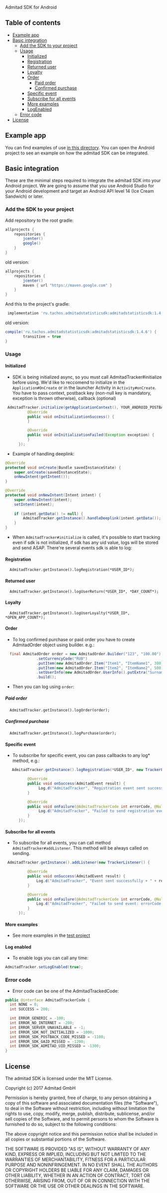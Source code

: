  Admitad SDK for Android

## Table of contents

* [Example app](#example-app)
* [Basic integration](#basic-integration)
    * [Add the SDK to your project](#sdk-add)
    * [Usage](#sdk-usage)
      * [Initialized](#initialized)
      * [Registration](#registration)
      * [Returned user](#returned_user)
      * [Loyalty](#loyalty)
      * [Order](#order)
        * [Paid order](#paid_order)
        * [Confirmed purchase](#confirmed_purchase)
      * [Specific event](#specific_event)
      * [Subscribe for all events](#subscribe_for_all_events)
      * [More examples](#more_examples)
      * [LogEnabled](#log_enabled)
    * [Error code](#error_code)
* [License](#license)   

## <a id="example-app"></a>Example app

You can find examples of use [in this directory](app/src/main/java/ru/tachos/admitadstatistic/MainActivity.java).
You can open the Android project to see an example on how the admitad SDK can be integrated.

## <a id="basic-integration"></a>Basic integration

These are the minimal steps required to integrate the admitad SDK into your Android project. We are going to assume that you use Android Studio for your Android development and target an Android API level 14 (Ice Cream Sandwich) or later.

### <a id="sdk-add"></a>Add the SDK to your project

Add repository to the root gradle:

```gradle
allprojects {
    repositories {
        jcenter()
        google()
    }
}
```

old version:

```gradle
allprojects {
    repositories {
        jcenter()
        maven { url "https://maven.google.com" }
    }
}
```

And this to the project's gradle:

```gradle
 implementation 'ru.tachos.admitadstatisticsdk:admitadstatisticsdk:1.4.6'
```
   
old version:

```gradle
compile('ru.tachos.admitadstatisticsdk:admitadstatisticsdk:1.4.6') {
        transitive = true
}
```

### <a id="sdk-usage"></a>Usage
#### <a id="initialized">Initialized
  * SDK is being initialized async, so you must call AdmitadTracker#initialize before using. We'd like to reccomend to initialize in the `Application#OnCreate` or in the launcher Activity in `Activity#onCreate`. You have to pass context, postback key (non-null key is mandatory, exception is thrown otherwise), callback (optional)
  
  ```java
   AdmitadTracker.initialize(getApplicationContext(), YOUR_ANDROID_POSTBACK_KEY, new TrackerInitializationCallback() {
            @Override
            public void onInitializationSuccess() {
            }

            @Override
            public void onInitializationFailed(Exception exception) {
            }
        });
  ```
  
  
  * Example of handling deeplink:
  
  ```java
  @Override
  protected void onCreate(Bundle savedInstanceState) {
      super.onCreate(savedInstanceState);
      onNewIntent(getIntent());
  }
  
  @Override
  protected void onNewIntent(Intent intent) {
      super.onNewIntent(intent);
      setIntent(intent);
        
      if (intent.getData() != null) {
          AdmitadTracker.getInstance().handleDeeplink(intent.getData());
      }
  }
  ```
  
  
  * When `AdmitadTracker#initialize` is called, it's possible to start tracking even if sdk is not initialized, if sdk has any uid value, logs will be stored and send ASAP. There're several events sdk is able to log:
#### <a id="registration">Registration 

      AdmitadTracker.getInstance().logRegistration(*USER_ID*);

#### <a id="returned_user">Returned user

      AdmitadTracker.getInstance().logUserReturn(*USER_ID*, *DAY_COUNT*);

#### <a id="loyalty">Loyalty

      AdmitadTracker.getInstance().logUserLoyalty(*USER_ID*, *OPEN_APP_COUNT*);

  

#### <a id="order">Order 
  * To log confirmed purchase or paid order you have to create AdmitadOrder object using builder. e.g.:
  
  ```java
    final AdmitadOrder order = new AdmitadOrder.Builder("123", "100.00")
                .setCurrencyCode("RUB")
                .putItem(new AdmitadOrder.Item("Item1", "ItemName1", 300))
                .putItem(new AdmitadOrder.Item("Item2", "ItemName2", 500))
                .setUserInfo(new AdmitadOrder.UserInfo().putExtra("Surname", "UserSurname").putExtra("Age", "18"))
                .build();
  ```
  
  * Then you can log using `order`:
##### <a id="paid_order">Paid order 

      AdmitadTracker.getInstance().logOrder(order);

##### <a id="confirmed_purchase">Confirmed purchase 

      AdmitadTracker.getInstance().logPurchase(order);

#### <a id="specific_event">Specific event 
   * To subscribe for specific event, you can pass callbacks to any log* method, e.g.: 
   
  ```java
     AdmitadTracker.getInstance().logRegistration(*USER_ID*, new TrackerListener() {

            @Override
            public void onSuccess(AdmitadEvent result) {
                 Log.d("AdmitadTracker", "Registration event sent successfully + " + result.toString());
            }

            @Override
            public void onFailure(@AdmitadTrackerCode int errorCode, @Nullable String errorText) {
                 Log.d("AdmitadTracker", "Failed to send registration event: errorCode = " + errorCode + ", errorText = " + errorText);
            }
        });
   ```
#### <a id="subscribe_for_all_events">Subscribe for all events
  * To subscribe for all events, you can call method `AdmitadTracker#addListener`. This method will be always called on sending.

  ```java
   AdmitadTracker.getInstance().addListener(new TrackerListener() {

            @Override
            public void onSuccess(AdmitadEvent result) {
                Log.d("AdmitadTracker", "Event sent successfully + " + result.toString());
            }

            @Override
            public void onFailure(@AdmitadTrackerCode int errorCode, @Nullable String errorText) {
                Log.d("AdmitadTracker", "Failed to send event: errorCode = " + errorCode + ", errorText = " + errorText);
            }
        });
  ```
#### <a id="more_examples">More examples

  * See more examples in the [test project](app/)
  
#### <a id="log_enabled">Log enabled

  * To enable logs you can call any time: 
  ``` java
  AdmitadTracker.setLogEnabled(true);
  ```
  
### <a id="error_code">Error code
  * Error code can be one of the AdmitadTrackedCode: 
  
  ```java
  public @interface AdmitadTrackerCode {
    int NONE = 0;
    int SUCCESS = 200;

    int ERROR_GENERIC = -100;
    int ERROR_NO_INTERNET = -200;
    int ERROR_SERVER_UNAVAILABLE = -1;
    int ERROR_SDK_NOT_INITIALIZED = -1000;
    int ERROR_SDK_POSTBACK_CODE_MISSED = -1100;
    int ERROR_SDK_GAID_MISSED = -1200;
    int ERROR_SDK_ADMITAD_UID_MISSED = -1300;
  }
  ```
  


## <a id="license"></a>License

The admitad SDK is licensed under the MIT License.

Copyright (c) 2017 Admitad GmbH

Permission is hereby granted, free of charge, to any person obtaining a copy of this software and associated documentation files (the "Software"), to deal in the Software without restriction, including without limitation the rights to use, copy, modify, merge, publish, distribute, sublicense, and/or sell copies of the Software, and to permit persons to whom the Software is furnished to do so, subject to the following conditions:

The above copyright notice and this permission notice shall be included in all copies or substantial portions of the Software.

THE SOFTWARE IS PROVIDED "AS IS", WITHOUT WARRANTY OF ANY KIND, EXPRESS OR IMPLIED, INCLUDING BUT NOT LIMITED TO THE WARRANTIES OF MERCHANTABILITY, FITNESS FOR A PARTICULAR PURPOSE AND NONINFRINGEMENT. IN NO EVENT SHALL THE AUTHORS OR COPYRIGHT HOLDERS BE LIABLE FOR ANY CLAIM, DAMAGES OR OTHER LIABILITY, WHETHER IN AN ACTION OF CONTRACT, TORT OR OTHERWISE, ARISING FROM, OUT OF OR IN CONNECTION WITH THE SOFTWARE OR THE USE OR OTHER DEALINGS IN THE SOFTWARE.
